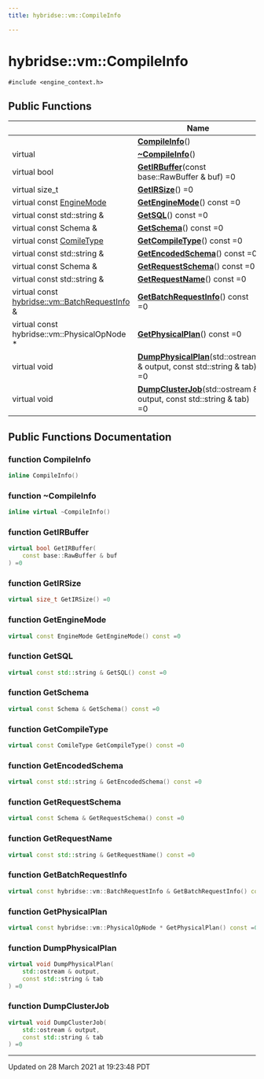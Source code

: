 ```yaml
---
title: hybridse::vm::CompileInfo

---
```


# hybridse::vm::CompileInfo




`#include <engine_context.h>`

## Public Functions

|                | Name           |
| -------------- | -------------- |
| | **[CompileInfo](/Classes/classhybridse_1_1vm_1_1_compile_info.md#function-compileinfo)**() |
| virtual | **[~CompileInfo](/Classes/classhybridse_1_1vm_1_1_compile_info.md#function-~compileinfo)**() |
| virtual bool | **[GetIRBuffer](/Classes/classhybridse_1_1vm_1_1_compile_info.md#function-getirbuffer)**(const base::RawBuffer & buf) =0 |
| virtual size_t | **[GetIRSize](/Classes/classhybridse_1_1vm_1_1_compile_info.md#function-getirsize)**() =0 |
| virtual const [EngineMode](/Namespaces/namespacehybridse_1_1vm.md#enum-enginemode) | **[GetEngineMode](/Classes/classhybridse_1_1vm_1_1_compile_info.md#function-getenginemode)**() const =0 |
| virtual const std::string & | **[GetSQL](/Classes/classhybridse_1_1vm_1_1_compile_info.md#function-getsql)**() const =0 |
| virtual const Schema & | **[GetSchema](/Classes/classhybridse_1_1vm_1_1_compile_info.md#function-getschema)**() const =0 |
| virtual const [ComileType](/Namespaces/namespacehybridse_1_1vm.md#enum-comiletype) | **[GetCompileType](/Classes/classhybridse_1_1vm_1_1_compile_info.md#function-getcompiletype)**() const =0 |
| virtual const std::string & | **[GetEncodedSchema](/Classes/classhybridse_1_1vm_1_1_compile_info.md#function-getencodedschema)**() const =0 |
| virtual const Schema & | **[GetRequestSchema](/Classes/classhybridse_1_1vm_1_1_compile_info.md#function-getrequestschema)**() const =0 |
| virtual const std::string & | **[GetRequestName](/Classes/classhybridse_1_1vm_1_1_compile_info.md#function-getrequestname)**() const =0 |
| virtual const [hybridse::vm::BatchRequestInfo](/Classes/structhybridse_1_1vm_1_1_batch_request_info.md) & | **[GetBatchRequestInfo](/Classes/classhybridse_1_1vm_1_1_compile_info.md#function-getbatchrequestinfo)**() const =0 |
| virtual const hybridse::vm::PhysicalOpNode * | **[GetPhysicalPlan](/Classes/classhybridse_1_1vm_1_1_compile_info.md#function-getphysicalplan)**() const =0 |
| virtual void | **[DumpPhysicalPlan](/Classes/classhybridse_1_1vm_1_1_compile_info.md#function-dumpphysicalplan)**(std::ostream & output, const std::string & tab) =0 |
| virtual void | **[DumpClusterJob](/Classes/classhybridse_1_1vm_1_1_compile_info.md#function-dumpclusterjob)**(std::ostream & output, const std::string & tab) =0 |

## Public Functions Documentation

### function CompileInfo

```cpp
inline CompileInfo()
```


### function ~CompileInfo

```cpp
inline virtual ~CompileInfo()
```


### function GetIRBuffer

```cpp
virtual bool GetIRBuffer(
    const base::RawBuffer & buf
) =0
```


### function GetIRSize

```cpp
virtual size_t GetIRSize() =0
```


### function GetEngineMode

```cpp
virtual const EngineMode GetEngineMode() const =0
```


### function GetSQL

```cpp
virtual const std::string & GetSQL() const =0
```


### function GetSchema

```cpp
virtual const Schema & GetSchema() const =0
```


### function GetCompileType

```cpp
virtual const ComileType GetCompileType() const =0
```


### function GetEncodedSchema

```cpp
virtual const std::string & GetEncodedSchema() const =0
```


### function GetRequestSchema

```cpp
virtual const Schema & GetRequestSchema() const =0
```


### function GetRequestName

```cpp
virtual const std::string & GetRequestName() const =0
```


### function GetBatchRequestInfo

```cpp
virtual const hybridse::vm::BatchRequestInfo & GetBatchRequestInfo() const =0
```


### function GetPhysicalPlan

```cpp
virtual const hybridse::vm::PhysicalOpNode * GetPhysicalPlan() const =0
```


### function DumpPhysicalPlan

```cpp
virtual void DumpPhysicalPlan(
    std::ostream & output,
    const std::string & tab
) =0
```


### function DumpClusterJob

```cpp
virtual void DumpClusterJob(
    std::ostream & output,
    const std::string & tab
) =0
```


-------------------------------

Updated on 28 March 2021 at 19:23:48 PDT